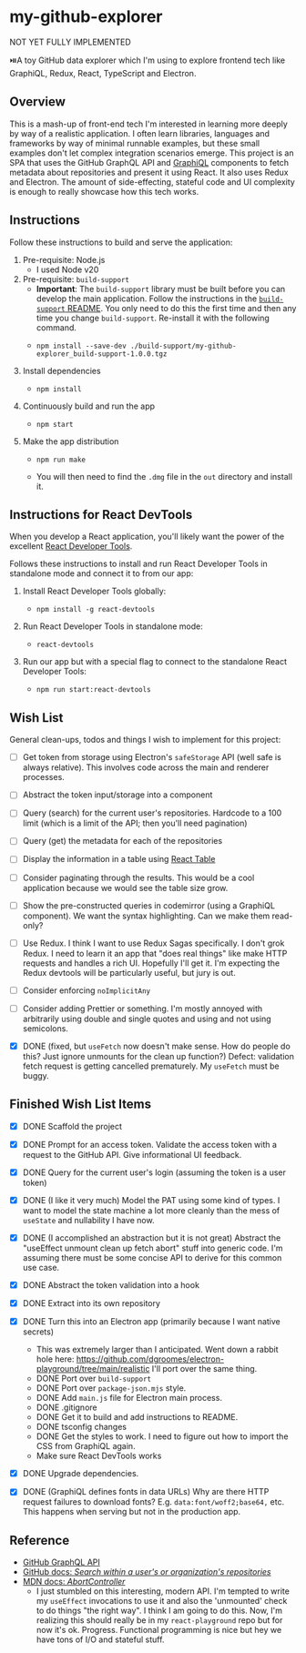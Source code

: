 # my-github-explorer

NOT YET FULLY IMPLEMENTED

⏯️A toy GitHub data explorer which I'm using to explore frontend tech like GraphiQL, Redux, React, TypeScript and Electron.


## Overview

This is a mash-up of front-end tech I'm interested in learning more deeply by way of a realistic application. I often
learn libraries, languages and frameworks by way of minimal runnable examples, but these small examples don't let
complex integration scenarios emerge. This project is an SPA that uses the GitHub GraphQL API and [GraphiQL](https://github.com/graphql/graphiql)
components to fetch metadata about repositories and present it using React. It also uses Redux and Electron. The amount
of side-effecting, stateful code and UI complexity is enough to really showcase how this tech works.


## Instructions

Follow these instructions to build and serve the application:

1. Pre-requisite: Node.js
    * I used Node v20
2. Pre-requisite: `build-support`
    * **Important**: The `build-support` library must be built before you can develop the main application. Follow the
      instructions in the [`build-support` README](build-support/README.md). You only need to do this the first time and
      then any time you change `build-support`. Re-install it with the following command.
    * ```shell
      npm install --save-dev ./build-support/my-github-explorer_build-support-1.0.0.tgz
      ```
3. Install dependencies
    * ```shell
      npm install
      ```
4. Continuously build and run the app
    * ```shell
      npm start
      ```
5. Make the app distribution
    * ```shell
      npm run make
      ```
    * You will then need to find the `.dmg` file in the `out` directory and install it.


## Instructions for React DevTools

When you develop a React application, you'll likely want the power of the excellent [React Developer Tools](https://react.dev/learn/react-developer-tools).

Follows these instructions to install and run React Developer Tools in standalone mode and connect it to from our app:

1. Install React Developer Tools globally:
    * ```shell
      npm install -g react-devtools
      ```
2. Run React Developer Tools in standalone mode:
    * ```shell
      react-devtools
      ```
3. Run our app but with a special flag to connect to the standalone React Developer Tools:
    * ```shell
      npm run start:react-devtools
      ```


## Wish List

General clean-ups, todos and things I wish to implement for this project:

* [ ] Get token from storage using Electron's `safeStorage` API (well safe is always relative). This involves code across
  the main and renderer processes.
* [ ] Abstract the token input/storage into a component
* [ ] Query (search) for the current user's repositories. Hardcode to a 100 limit (which is a limit of the API; then
  you'll need pagination)
* [ ] Query (get) the metadata for each of the repositories
* [ ] Display the information in a table using [React Table](https://react-table-v7.tanstack.com/) 
* [ ] Consider paginating through the results. This would be a cool application because we would see the table size grow.
* [ ] Show the pre-constructed queries in codemirror (using a GraphiQL component). We want the syntax highlighting. Can
  we make them read-only?
* [ ] Use Redux. I think I want to use Redux Sagas specifically. I don't grok Redux. I need to learn it an app that
  "does real things" like make HTTP requests and handles a rich UI. Hopefully I'll get it. I'm expecting the Redux
  devtools will be particularly useful, but jury is out.
* [ ] Consider enforcing `noImplicitAny`
* [ ] Consider adding Prettier or something. I'm mostly annoyed with arbitrarily using double and single quotes and using
  and not using semicolons.
* [x] DONE (fixed, but `useFetch` now doesn't make sense. How do people do this? Just ignore unmounts for the clean up function?)
      Defect: validation fetch request is getting cancelled prematurely. My `useFetch` must be buggy.


## Finished Wish List Items

* [x] DONE Scaffold the project
* [x] DONE Prompt for an access token. Validate the access token with a request to the GitHub API. Give
  informational UI feedback.
* [x] DONE Query for the current user's login (assuming the token is a user token)
* [x] DONE (I like it very much) Model the PAT using some kind of types. I want to model the state machine a lot more cleanly than the mess of
  `useState` and nullability I have now.
* [x] DONE (I accomplished an abstraction but it is not great) Abstract the "useEffect unmount clean up fetch abort" stuff into generic code. I'm assuming there must be some
  concise API to derive for this common use case.
* [x] DONE Abstract the token validation into a hook
* [x] DONE Extract into its own repository
* [x] DONE Turn this into an Electron app (primarily because I want native secrets)
  * This was extremely larger than I anticipated. Went down a rabbit hole here: <https://github.com/dgroomes/electron-playground/tree/main/realistic>
    I'll port over the same thing.
  * DONE Port over `build-support`
  * DONE Port over `package-json.mjs` style.
  * DONE Add `main.js` file for Electron main process.
  * DONE .gitignore
  * DONE Get it to build and add instructions to README.
  * DONE tsconfig changes
  * DONE Get the styles to work. I need to figure out how to import the CSS from GraphiQL again.
  * Make sure React DevTools works
* [x] DONE Upgrade dependencies.
* [x] DONE (GraphiQL defines fonts in data URLs) Why are there HTTP request failures to download fonts? E.g. `data:font/woff2;base64,` etc. This happens when
  serving but not in the production app.


## Reference

* [GitHub GraphQL API](https://docs.github.com/en/graphql)
* [GitHub docs: *Search within a user's or organization's repositories*](https://docs.github.com/en/search-github/searching-on-github/searching-for-repositories#search-within-a-users-or-organizations-repositories)
* [MDN docs: *AbortController*](https://developer.mozilla.org/en-US/docs/Web/API/AbortController)
  * I just stumbled on this interesting, modern API. I'm tempted to write my `useEffect` invocations to use it and also
    the 'unmounted' check to do things "the right way". I think I am going to do this. Now, I'm realizing this should
    really be in my `react-playground` repo but for now it's ok. Progress. Functional programming is nice but hey we
    have tons of I/O and stateful stuff.
